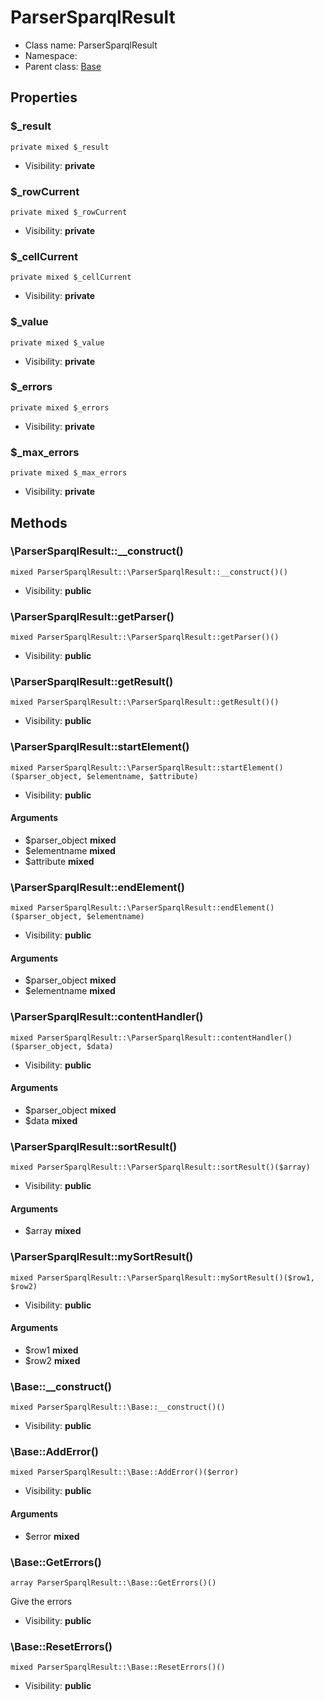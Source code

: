 ParserSparqlResult
===============






* Class name: ParserSparqlResult
* Namespace: 
* Parent class: [Base](Base.md)





Properties
----------


### $_result

```
private mixed $_result
```





* Visibility: **private**


### $_rowCurrent

```
private mixed $_rowCurrent
```





* Visibility: **private**


### $_cellCurrent

```
private mixed $_cellCurrent
```





* Visibility: **private**


### $_value

```
private mixed $_value
```





* Visibility: **private**


### $_errors

```
private mixed $_errors
```





* Visibility: **private**


### $_max_errors

```
private mixed $_max_errors
```





* Visibility: **private**


Methods
-------


### \ParserSparqlResult::__construct()

```
mixed ParserSparqlResult::\ParserSparqlResult::__construct()()
```





* Visibility: **public**



### \ParserSparqlResult::getParser()

```
mixed ParserSparqlResult::\ParserSparqlResult::getParser()()
```





* Visibility: **public**



### \ParserSparqlResult::getResult()

```
mixed ParserSparqlResult::\ParserSparqlResult::getResult()()
```





* Visibility: **public**



### \ParserSparqlResult::startElement()

```
mixed ParserSparqlResult::\ParserSparqlResult::startElement()($parser_object, $elementname, $attribute)
```





* Visibility: **public**

#### Arguments

* $parser_object **mixed**
* $elementname **mixed**
* $attribute **mixed**



### \ParserSparqlResult::endElement()

```
mixed ParserSparqlResult::\ParserSparqlResult::endElement()($parser_object, $elementname)
```





* Visibility: **public**

#### Arguments

* $parser_object **mixed**
* $elementname **mixed**



### \ParserSparqlResult::contentHandler()

```
mixed ParserSparqlResult::\ParserSparqlResult::contentHandler()($parser_object, $data)
```





* Visibility: **public**

#### Arguments

* $parser_object **mixed**
* $data **mixed**



### \ParserSparqlResult::sortResult()

```
mixed ParserSparqlResult::\ParserSparqlResult::sortResult()($array)
```





* Visibility: **public**

#### Arguments

* $array **mixed**



### \ParserSparqlResult::mySortResult()

```
mixed ParserSparqlResult::\ParserSparqlResult::mySortResult()($row1, $row2)
```





* Visibility: **public**

#### Arguments

* $row1 **mixed**
* $row2 **mixed**



### \Base::__construct()

```
mixed ParserSparqlResult::\Base::__construct()()
```





* Visibility: **public**



### \Base::AddError()

```
mixed ParserSparqlResult::\Base::AddError()($error)
```





* Visibility: **public**

#### Arguments

* $error **mixed**



### \Base::GetErrors()

```
array ParserSparqlResult::\Base::GetErrors()()
```

Give the errors



* Visibility: **public**



### \Base::ResetErrors()

```
mixed ParserSparqlResult::\Base::ResetErrors()()
```





* Visibility: **public**



